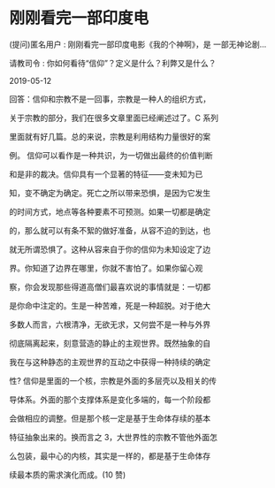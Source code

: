 # 刚刚看完一部印度电

(提问)匿名用户 : 刚刚看完一部印度电影《我的个神啊》，是 一部无神论剧...

请教司令 : 你如何看待“信仰”？定义是什么？利弊又是什么？

2019-05-12

回答：信仰和宗教不是一回事，宗教是一种人的组织方式，

关于宗教的部分，我们在很多文章里面已经阐述过了。C 系列

里面就有好几篇。总的来说，宗教是利用结构力量很好的案

例。 信仰可以看作是一种共识，为一切做出最终的价值判断

和是非的裁决。信仰具有一个显著的特征——变未知为已

知，变不确定为确定。死亡之所以带来恐惧，是因为它发生

的时间方式，地点等各种要素不可预测。如果一切都是确定

的，那么就可以有条不絮的做好准备，从容不迫的到达，也

就无所谓恐惧了。这种从容来自于你的信仰为未知设定了边

界。你知道了边界在哪里，你就不害怕了。如果你留心观

察，你会发现那些得道高僧们最喜欢说的事情就是：一切都

是你命中注定的。生是一种苦难，死是一种超脱。对于绝大

多数人而言，六根清净，无欲无求，又何尝不是一种与外界

彻底隔离起来，刻意营造的静止的主观世界。既然抽象的自

我在与这种静态的主观世界的互动之中获得一种持续的确定

性? 信仰是里面的一个核，宗教是外面的多层壳以及相关的传

导体系。外面的那个支撑体系是变化多端的，每一个阶段都

会做相应的调整。但是那个核一定是基于生命体存续的基本

特征抽象出来的。换而言之 3，大世界性的宗教不管他外面怎

么包装，最中心的内核，其实是一样的，都是基于生命体存

续最本质的需求演化而成。(10 赞)